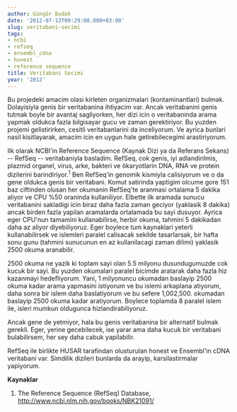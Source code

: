 ```yaml
---
author: Güngör Budak
date: '2012-07-13T09:29:00.000+03:00'
slug: veritabani-secimi
tags:
- ncbi
- refseq
- ensembl_cdna
- honest
- reference sequence
title: Veritabani Secimi
year: '2012'
---
```


Bu projedeki amacim olasi kirleten organizmalari (kontaminantlari)  bulmak. Dolayisiyla genis bir veritabanina ihtiyacim var. Ancak  veritabanini genis tutmak boyle bir avantaj sagliyorken, her dizi icin o  veritabaninda arama yapmak oldukca fazla bilgisayar gucu ve zaman  gerektiriyor. Bu yuzden projemi gelistirirken, cesitli veritabanlarini  da inceliyorum. Ve ayrica bunlari nasil kisitlayarak, amacim icin en  uygun hale getirebilecegimi arastiriyorum.

Ilk olarak NCBI'in Reference Sequence (Kaynak Dizi ya da Referans  Sekans) -- RefSeq -- veritabaniyla basladim. RefSeq, cok genis, iyi  adlandirilmis, plazmid organel, virus, arke, bakteri ve ökaryotlarin  DNA, RNA ve protein dizilerini barindiriyor.<sup>1</sup> Ben RefSeq'in genomik  kismiyla calisiyorum ve o da gene oldukca genis bir veritabani. Komut  satirinda yaptigim olcume gore 151 baz ciftinden olusan her okumanin  RefSeq'te aranmasi ortalama 5 dakika aliyor ve CPU %50 oraninda  kullaniliyor. Elbette ilk aramada sunucu veritabanini sakladigi icin  biraz daha fazla zaman geciyor (yaklasik 8 dakika) ancak birden fazla  yapilan aramalarda ortalamada bu sayi dusuyor. Ayrica eger CPU'nun  tamamini kullanabilirse, herbir okuma, tahmini 5 dakikadan daha az  aliyor diyebiliyoruz. Eger boylece tum kaynaklari yeterli  kullanabilirsek ve islemleri paralel calisacak sekilde tasarlarsak, bir  hafta sonu gunu (tahmini sunucunun en az kullanilacagi zaman dilimi)  yaklasik 2500 okuma aranabilir.

2500 okuma ne yazik ki toplam sayi olan 5.5 milyonu dusundugumuzde  cok kucuk bir sayi. Bu yuzden okumalari paralel bicimde aratarak daha  fazla hiz kazanmayi hedefliyorum. Yani, 1 milyonuncu okumadan baslayip  2500 okuma kadar arama yapmasini istiyorum ve bu islemi arkaplana  atiyorum, daha sonra bir islem daha baslatiyorum ve bu sefere 1,002,500.  okumadan baslayip 2500 okuma kadar aratiyorum. Boylece toplamda 8  paralel islem ile, isleri mumkun oldugunca hizlandirabiliyoruz.

Ancak gene de yetmiyor, hala bu genis veritabanina bir alternatif  bulmak gerekli. Eger, yerine gecebilecek, ise yarar ama daha kucuk bir  veritabani bulabilirsem, her sey daha cabuk yapilabilir.

RefSeq ile birlikte HUSAR tarafindan olusturulan honest ve Ensembl'in cDNA veritabani var. Simdilik dizileri bunlarda da arayip, karsilastirmalar yapiyorum.

**Kaynaklar**

1. The Reference Sequence (RefSeq) Database, <a href="http://www.ncbi.nlm.nih.gov/books/NBK21091/" target="_blank">http://www.ncbi.nlm.nih.gov/books/NBK21091/</a>
